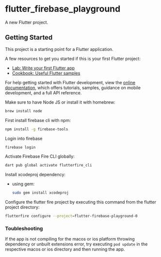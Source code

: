 # flutter_firebase_playground

A new Flutter project.

## Getting Started

This project is a starting point for a Flutter application.

A few resources to get you started if this is your first Flutter project:

- [Lab: Write your first Flutter app](https://docs.flutter.dev/get-started/codelab)
- [Cookbook: Useful Flutter samples](https://docs.flutter.dev/cookbook)

For help getting started with Flutter development, view the
[online documentation](https://docs.flutter.dev/), which offers tutorials,
samples, guidance on mobile development, and a full API reference.

Make sure to have Node JS or install it with homebrew:

```sh
brew install node
```

First install firebase cli with npm:

```sh
npm install -g firebase-tools
```

Login into firebase

```sh
firebase login
```

Activate Firebase Fire CLI globally:

```sh
dart pub global activate flutterfire_cli
```

Install xcodeproj dependency:

- using gem:

    ```sh
    sudo gem install xcodeproj
    ```

Configure the flutter fire project by executing this command from the flutter project directory:

```sh
flutterfire configure --project=flutter-firebase-playground-0
```

### Toubleshooting

If the app is not compiling for the macos or ios platform throwing dependency or unbuilt extensions error, try executing `pod update` in the respective macos or ios directory and then running the app.
